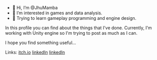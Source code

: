 - 👋 Hi, I’m @JhuMamba
- 👀 I’m interested in games and data analysis.
- 🌱 Trying to learn gameplay programming and engine design.

In this profile you can find about the things that I've done.
Currently, I'm working with Unity engine so I'm trying to post as much as I can.

I hope you find something useful...

Links:
[itch.io](https://jhuten.itch.io/)
[linkedIn](https://www.linkedin.com/in/esadyalcin/)
[linkedIn](https://www.youtube.com/@baphometfromabove)
